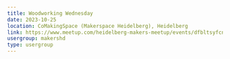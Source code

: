 ```yaml
---
title: Woodworking Wednesday
date: 2023-10-25
location: CoMakingSpace (Makerspace Heidelberg), Heidelberg
link: https://www.meetup.com/heidelberg-makers-meetup/events/dfbltsyfcnbhc/
usergroup: makershd
type: usergroup
---
```

